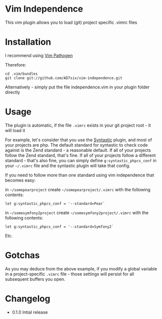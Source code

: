 Vim Independence
================

This vim plugin allows you to load (git) project specific .vimrc files

# Installation

I recommend using [Vim Pathogen](https://github.com/tpope/vim-pathogen)

Therefore:

	cd .vim/bundles
	git clone git://github.com/AD7six/vim-independence.git

Alternatively - simply put the file independence.vim in your plugin folder directly

# Usage

The plugin is automatic, if the file `.vimrc` exists in your git project root - it will load it

For example, let's consider that you use the [Syntastic](https://github.com/scrooloose/syntastic)
plugin, and most of your projects are php. The default standard for syntastic to check code against
is the Zend standard - a reasonable default. If all of your projects follow the Zend standard, that's
fine. If all of your projects follow a different standard - that's also fine, you can simply define
`g:syntastic_phpcs_conf` in your `~/.vimrc` file and the syntastic plugin will take that config.

If you need to follow more than one standard using vim independence that becomes easy:

in `~/somepearproject` create `~/somepearproject/.vimrc` with the following contents:

    let g:syntastic_phpcs_conf = '--standard=Pear`

in `~/somesymfony2project` create `~/somesymfony2project/.vimrc` with the following contents:

    let g:syntastic_phpcs_conf = '--standard=Symfony2`

Etc.

# Gotchas

As you may deduce from the above example, if you modify a global variable in a project-specific
`.vimrc` file - those settings will persist for all subsequent buffers you open.

# Changelog

* 0.1.0 Intial release
